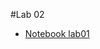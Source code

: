 #Lab 02
* [Notebook lab01](https://github.com/Isabela-C-Sousa/MC536/blob/master/lab02/Notebook/lab-logic-model-dbpedia.ipynb)

